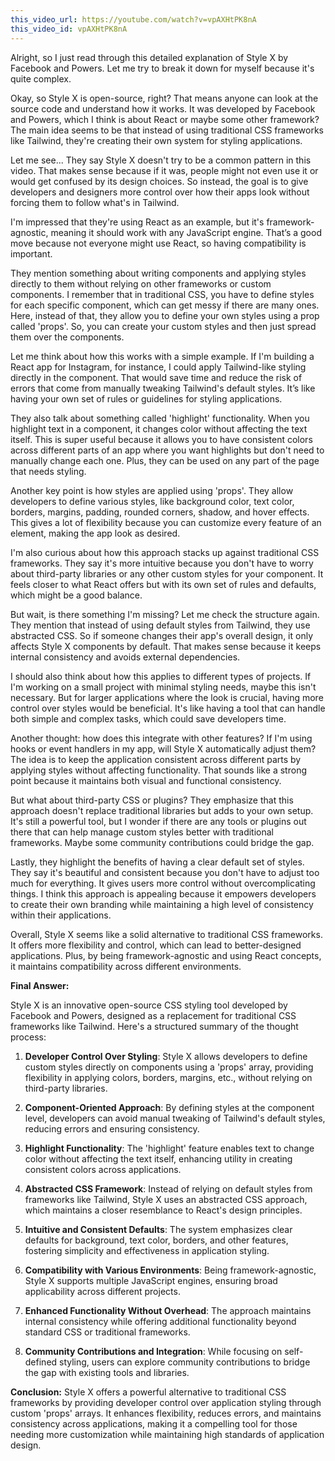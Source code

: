 ```yaml
---
this_video_url: https://youtube.com/watch?v=vpAXHtPK8nA
this_video_id: vpAXHtPK8nA
---
```

<think>
Alright, so I just read through this detailed explanation of Style X by Facebook and Powers. Let me try to break it down for myself because it's quite complex. 

Okay, so Style X is open-source, right? That means anyone can look at the source code and understand how it works. It was developed by Facebook and Powers, which I think is about React or maybe some other framework? The main idea seems to be that instead of using traditional CSS frameworks like Tailwind, they're creating their own system for styling applications.

Let me see... They say Style X doesn't try to be a common pattern in this video. That makes sense because if it was, people might not even use it or would get confused by its design choices. So instead, the goal is to give developers and designers more control over how their apps look without forcing them to follow what's in Tailwind.

I'm impressed that they're using React as an example, but it's framework-agnostic, meaning it should work with any JavaScript engine. That’s a good move because not everyone might use React, so having compatibility is important. 

They mention something about writing components and applying styles directly to them without relying on other frameworks or custom components. I remember that in traditional CSS, you have to define styles for each specific component, which can get messy if there are many ones. Here, instead of that, they allow you to define your own styles using a prop called 'props'. So, you can create your custom styles and then just spread them over the components.

Let me think about how this works with a simple example. If I'm building a React app for Instagram, for instance, I could apply Tailwind-like styling directly in the component. That would save time and reduce the risk of errors that come from manually tweaking Tailwind's default styles. It’s like having your own set of rules or guidelines for styling applications.

They also talk about something called 'highlight' functionality. When you highlight text in a component, it changes color without affecting the text itself. This is super useful because it allows you to have consistent colors across different parts of an app where you want highlights but don't need to manually change each one. Plus, they can be used on any part of the page that needs styling.

Another key point is how styles are applied using 'props'. They allow developers to define various styles, like background color, text color, borders, margins, padding, rounded corners, shadow, and hover effects. This gives a lot of flexibility because you can customize every feature of an element, making the app look as desired.

I'm also curious about how this approach stacks up against traditional CSS frameworks. They say it's more intuitive because you don't have to worry about third-party libraries or any other custom styles for your component. It feels closer to what React offers but with its own set of rules and defaults, which might be a good balance.

But wait, is there something I'm missing? Let me check the structure again. They mention that instead of using default styles from Tailwind, they use abstracted CSS. So if someone changes their app's overall design, it only affects Style X components by default. That makes sense because it keeps internal consistency and avoids external dependencies.

I should also think about how this applies to different types of projects. If I'm working on a small project with minimal styling needs, maybe this isn't necessary. But for larger applications where the look is crucial, having more control over styles would be beneficial. It's like having a tool that can handle both simple and complex tasks, which could save developers time.

Another thought: how does this integrate with other features? If I'm using hooks or event handlers in my app, will Style X automatically adjust them? The idea is to keep the application consistent across different parts by applying styles without affecting functionality. That sounds like a strong point because it maintains both visual and functional consistency.

But what about third-party CSS or plugins? They emphasize that this approach doesn't replace traditional libraries but adds to your own setup. It's still a powerful tool, but I wonder if there are any tools or plugins out there that can help manage custom styles better with traditional frameworks. Maybe some community contributions could bridge the gap.

Lastly, they highlight the benefits of having a clear default set of styles. They say it's beautiful and consistent because you don't have to adjust too much for everything. It gives users more control without overcomplicating things. I think this approach is appealing because it empowers developers to create their own branding while maintaining a high level of consistency within their applications.

Overall, Style X seems like a solid alternative to traditional CSS frameworks. It offers more flexibility and control, which can lead to better-designed applications. Plus, by being framework-agnostic and using React concepts, it maintains compatibility across different environments.
</think>

**Final Answer:**

Style X is an innovative open-source CSS styling tool developed by Facebook and Powers, designed as a replacement for traditional CSS frameworks like Tailwind. Here's a structured summary of the thought process:

1. **Developer Control Over Styling**: Style X allows developers to define custom styles directly on components using a 'props' array, providing flexibility in applying colors, borders, margins, etc., without relying on third-party libraries.

2. **Component-Oriented Approach**: By defining styles at the component level, developers can avoid manual tweaking of Tailwind's default styles, reducing errors and ensuring consistency.

3. **Highlight Functionality**: The 'highlight' feature enables text to change color without affecting the text itself, enhancing utility in creating consistent colors across applications.

4. **Abstracted CSS Framework**: Instead of relying on default styles from frameworks like Tailwind, Style X uses an abstracted CSS approach, which maintains a closer resemblance to React's design principles.

5. **Intuitive and Consistent Defaults**: The system emphasizes clear defaults for background, text color, borders, and other features, fostering simplicity and effectiveness in application styling.

6. **Compatibility with Various Environments**: Being framework-agnostic, Style X supports multiple JavaScript engines, ensuring broad applicability across different projects.

7. **Enhanced Functionality Without Overhead**: The approach maintains internal consistency while offering additional functionality beyond standard CSS or traditional frameworks.

8. **Community Contributions and Integration**: While focusing on self-defined styling, users can explore community contributions to bridge the gap with existing tools and libraries.

**Conclusion:**
Style X offers a powerful alternative to traditional CSS frameworks by providing developer control over application styling through custom 'props' arrays. It enhances flexibility, reduces errors, and maintains consistency across applications, making it a compelling tool for those needing more customization while maintaining high standards of application design.

